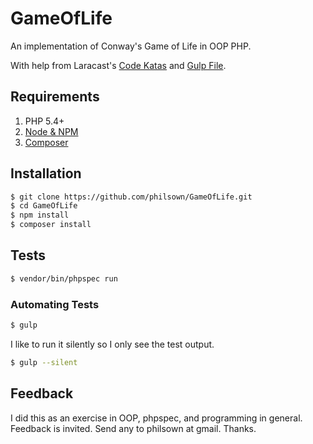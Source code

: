 # GameOfLife

An implementation of Conway's Game of Life in OOP PHP.

With help from Laracast's [Code Katas](http://laracasts.com/series/code-katas-in-php) and [Gulp File](https://laracasts.com/lessons/how-to-trigger-tests-on-save).

## Requirements

1. PHP 5.4+
2. [Node & NPM](http://nodejs.org)
3. [Composer](https://getcomposer.org)

## Installation

```bash
$ git clone https://github.com/philsown/GameOfLife.git
$ cd GameOfLife
$ npm install
$ composer install
```

## Tests

```bash
$ vendor/bin/phpspec run
```

### Automating Tests

```bash
$ gulp
```

I like to run it silently so I only see the test output.

```bash
$ gulp --silent
```

## Feedback

I did this as an exercise in OOP, phpspec, and programming in general. Feedback is invited. Send any to philsown at gmail. Thanks.
